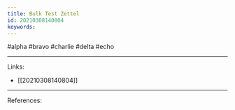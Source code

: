 ```yaml
---
title: Bulk Test Zettel
id: 20210308140804
keywords:
---
```

#alpha #bravo #charlie #delta #echo

---
Links:

- [[20210308140804]]

---
References:

